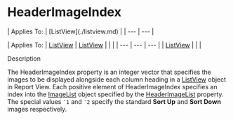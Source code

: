 




<h1 class="heading"><span class="name">HeaderImageIndex</span></h1>
| Applies To: | [ListView](./listview.md) |
| --- | ---  |

| Applies To: | [ListView](./listview.md) | [ListView](./listview.md) |  |  |
| --- | --- | ---  |
| [ListView](./listview.md) |  |  |


Description


The HeaderImageIndex property is an integer vector that specifies the images to be displayed alongside each column heading in a [ListView](./listview.md) object in Report View. Each positive element of HeaderImageIndex specifies an index into the [ImageList](./imagelist.md) object specified by the [HeaderImageList](headerimagelist.md) property. The special values `¯1` and `¯2` specify the standard **Sort Up** and **Sort Down** images respectively.



